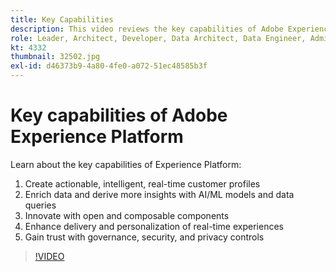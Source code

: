 ```yaml
---
title: Key Capabilities
description: This video reviews the key capabilities of Adobe Experience Platform.
role: Leader, Architect, Developer, Data Architect, Data Engineer, Admin, User
kt: 4332
thumbnail: 32502.jpg
exl-id: d46373b9-4a80-4fe0-a072-51ec48585b3f
---
```

# Key capabilities of Adobe Experience Platform

Learn about the key capabilities of Experience Platform:

1. Create actionable, intelligent, real-time customer profiles
1. Enrich data and derive more insights with AI/ML models and data queries
1. Innovate with open and composable components
1. Enhance delivery and personalization of real-time experiences
1. Gain trust with governance, security, and privacy controls

>[!VIDEO](https://video.tv.adobe.com/v/32502?quality=12&learn=on)

